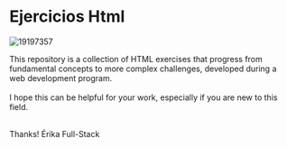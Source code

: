 # Ejercicios Html

![19197357](https://github.com/user-attachments/assets/ffd3189c-05b7-4ad8-9a89-9748166270de)

This repository is a collection of HTML exercises that progress from fundamental concepts to more complex challenges, developed during a web development program.
<br>
<br>
I hope this can be helpful for your work, especially if you are new to this field.

<br>
Thanks! Érika Full-Stack
